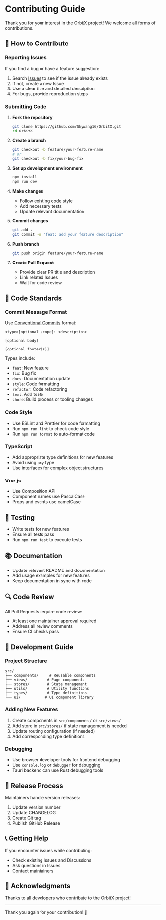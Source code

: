 # Contributing Guide

Thank you for your interest in the OrbitX project! We welcome all forms of contributions.

## 🤝 How to Contribute

### Reporting Issues

If you find a bug or have a feature suggestion:

1. Search [Issues](https://github.com/Skywang16/OrbitX/issues) to see if the issue already exists
2. If not, create a new Issue
3. Use a clear title and detailed description
4. For bugs, provide reproduction steps

### Submitting Code

1. **Fork the repository**

   ```bash
   git clone https://github.com/Skywang16/OrbitX.git
   cd OrbitX
   ```

2. **Create a branch**

   ```bash
   git checkout -b feature/your-feature-name
   # or
   git checkout -b fix/your-bug-fix
   ```

3. **Set up development environment**

   ```bash
   npm install
   npm run dev
   ```

4. **Make changes**
   - Follow existing code style
   - Add necessary tests
   - Update relevant documentation

5. **Commit changes**

   ```bash
   git add .
   git commit -m "feat: add your feature description"
   ```

6. **Push branch**

   ```bash
   git push origin feature/your-feature-name
   ```

7. **Create Pull Request**
   - Provide clear PR title and description
   - Link related Issues
   - Wait for code review

## 📝 Code Standards

### Commit Message Format

Use [Conventional Commits](https://www.conventionalcommits.org/) format:

```
<type>[optional scope]: <description>

[optional body]

[optional footer(s)]
```

Types include:

- `feat`: New feature
- `fix`: Bug fix
- `docs`: Documentation update
- `style`: Code formatting
- `refactor`: Code refactoring
- `test`: Add tests
- `chore`: Build process or tooling changes

### Code Style

- Use ESLint and Prettier for code formatting
- Run `npm run lint` to check code style
- Run `npm run format` to auto-format code

### TypeScript

- Add appropriate type definitions for new features
- Avoid using `any` type
- Use interfaces for complex object structures

### Vue.js

- Use Composition API
- Component names use PascalCase
- Props and events use camelCase

## 🧪 Testing

- Write tests for new features
- Ensure all tests pass
- Run `npm run test` to execute tests

## 📚 Documentation

- Update relevant README and documentation
- Add usage examples for new features
- Keep documentation in sync with code

## 🔍 Code Review

All Pull Requests require code review:

- At least one maintainer approval required
- Address all review comments
- Ensure CI checks pass

## 🎯 Development Guide

### Project Structure

```
src/
├── components/     # Reusable components
├── views/         # Page components
├── stores/        # State management
├── utils/         # Utility functions
├── types/         # Type definitions
└── ui/           # UI component library
```

### Adding New Features

1. Create components in `src/components/` or `src/views/`
2. Add store in `src/stores/` if state management is needed
3. Update routing configuration (if needed)
4. Add corresponding type definitions

### Debugging

- Use browser developer tools for frontend debugging
- Use `console.log` or `debugger` for debugging
- Tauri backend can use Rust debugging tools

## 🚀 Release Process

Maintainers handle version releases:

1. Update version number
2. Update CHANGELOG
3. Create Git tag
4. Publish GitHub Release

## 📞 Getting Help

If you encounter issues while contributing:

- Check existing Issues and Discussions
- Ask questions in Issues
- Contact maintainers

## 🙏 Acknowledgments

Thanks to all developers who contribute to the OrbitX project!

---

Thank you again for your contribution! 🎉
